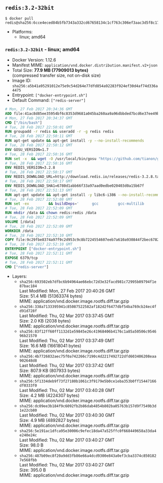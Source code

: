 ## `redis:3.2-32bit`

```console
$ docker pull redis@sha256:6cce4eced84b5fb7343a332cd67658134c1cf763c306ef3aac3d5f8c17041cbf
```

-	Platforms:
	-	linux; amd64

### `redis:3.2-32bit` - linux; amd64

-	Docker Version: 1.12.6
-	Manifest MIME: `application/vnd.docker.distribution.manifest.v2+json`
-	Total Size: **77.9 MB (77909013 bytes)**  
	(compressed transfer size, not on-disk size)
-	Image ID: `sha256:a5b41a95291012e75e9c54d264e77dfd854a92283f924ef30d4af74d336a4475`
-	Entrypoint: `["docker-entrypoint.sh"]`
-	Default Command: `["redis-server"]`

```dockerfile
# Mon, 27 Feb 2017 20:34:36 GMT
ADD file:41ac8d85ee35954bf6c8353d9681a045ba260aa9a96dbbded7bcd6e37ee49bea in / 
# Mon, 27 Feb 2017 20:34:37 GMT
CMD ["/bin/bash"]
# Tue, 28 Feb 2017 22:50:01 GMT
RUN groupadd -r redis && useradd -r -g redis redis
# Tue, 28 Feb 2017 22:50:11 GMT
RUN apt-get update && apt-get install -y --no-install-recommends 		ca-certificates 		wget 	&& rm -rf /var/lib/apt/lists/*
# Tue, 28 Feb 2017 22:50:12 GMT
ENV GOSU_VERSION=1.7
# Tue, 28 Feb 2017 22:50:16 GMT
RUN set -x 	&& wget -O /usr/local/bin/gosu "https://github.com/tianon/gosu/releases/download/$GOSU_VERSION/gosu-$(dpkg --print-architecture)" 	&& wget -O /usr/local/bin/gosu.asc "https://github.com/tianon/gosu/releases/download/$GOSU_VERSION/gosu-$(dpkg --print-architecture).asc" 	&& export GNUPGHOME="$(mktemp -d)" 	&& gpg --keyserver ha.pool.sks-keyservers.net --recv-keys B42F6819007F00F88E364FD4036A9C25BF357DD4 	&& gpg --batch --verify /usr/local/bin/gosu.asc /usr/local/bin/gosu 	&& rm -r "$GNUPGHOME" /usr/local/bin/gosu.asc 	&& chmod +x /usr/local/bin/gosu 	&& gosu nobody true
# Tue, 28 Feb 2017 22:50:16 GMT
ENV REDIS_VERSION=3.2.8
# Tue, 28 Feb 2017 22:50:17 GMT
ENV REDIS_DOWNLOAD_URL=http://download.redis.io/releases/redis-3.2.8.tar.gz
# Tue, 28 Feb 2017 22:50:17 GMT
ENV REDIS_DOWNLOAD_SHA1=6780d1abb66f33a97aad0edbe020403d0a15b67f
# Tue, 28 Feb 2017 22:51:13 GMT
RUN apt-get update && apt-get install -y libc6-i386 --no-install-recommends && rm -rf /var/lib/apt/lists/*
# Tue, 28 Feb 2017 22:52:08 GMT
RUN set -ex 		&& buildDeps=' 		gcc 		gcc-multilib 		libc6-dev-i386 		make 	' 	&& apt-get update 	&& apt-get install -y $buildDeps --no-install-recommends 	&& rm -rf /var/lib/apt/lists/* 		&& wget -O redis.tar.gz "$REDIS_DOWNLOAD_URL" 	&& echo "$REDIS_DOWNLOAD_SHA1 *redis.tar.gz" | sha1sum -c - 	&& mkdir -p /usr/src/redis 	&& tar -xzf redis.tar.gz -C /usr/src/redis --strip-components=1 	&& rm redis.tar.gz 		&& grep -q '^#define CONFIG_DEFAULT_PROTECTED_MODE 1$' /usr/src/redis/src/server.h 	&& sed -ri 's!^(#define CONFIG_DEFAULT_PROTECTED_MODE) 1$!\1 0!' /usr/src/redis/src/server.h 	&& grep -q '^#define CONFIG_DEFAULT_PROTECTED_MODE 0$' /usr/src/redis/src/server.h 		&& make -C /usr/src/redis 32bit 	&& make -C /usr/src/redis install 		&& rm -r /usr/src/redis 		&& apt-get purge -y --auto-remove $buildDeps
# Tue, 28 Feb 2017 22:52:09 GMT
RUN mkdir /data && chown redis:redis /data
# Tue, 28 Feb 2017 22:52:09 GMT
VOLUME [/data]
# Tue, 28 Feb 2017 22:52:09 GMT
WORKDIR /data
# Tue, 28 Feb 2017 22:52:10 GMT
COPY file:9c29fbe8374a97f9c2d953c9c8b7224554607eeb7a610a930844f2bec678265c in /usr/local/bin/ 
# Tue, 28 Feb 2017 22:52:10 GMT
ENTRYPOINT ["docker-entrypoint.sh"]
# Tue, 28 Feb 2017 22:52:11 GMT
EXPOSE 6379/tcp
# Tue, 28 Feb 2017 22:52:11 GMT
CMD ["redis-server"]
```

-	Layers:
	-	`sha256:693502eb7dfbc6b94964ae66ebc72d3e32facd981c72995b09794f1e87bac184`  
		Last Modified: Mon, 27 Feb 2017 20:40:26 GMT  
		Size: 51.4 MB (51363374 bytes)  
		MIME: application/vnd.docker.image.rootfs.diff.tar.gzip
	-	`sha256:338a7133395941c85087522582af182d2f6477dbf54ba769cb24ec4fd91d728f`  
		Last Modified: Thu, 02 Mar 2017 03:37:45 GMT  
		Size: 2.0 KB (2038 bytes)  
		MIME: application/vnd.docker.image.rootfs.diff.tar.gzip
	-	`sha256:83f12ff60ff1132d1e59845e26c41968406b4176c1a85a50506c954696b21570`  
		Last Modified: Thu, 02 Mar 2017 03:37:49 GMT  
		Size: 16.6 MB (16618041 bytes)  
		MIME: application/vnd.docker.image.rootfs.diff.tar.gzip
	-	`sha256:4b7726832aec75f0a742266c7190c4d2217492722dfd603406208eaa902648d8`  
		Last Modified: Thu, 02 Mar 2017 03:37:42 GMT  
		Size: 807.9 KB (807933 bytes)  
		MIME: application/vnd.docker.image.rootfs.diff.tar.gzip
	-	`sha256:5f1334deb9f73f27180b1061c3f9179e5b0ce1eba353b0ff15447166df0333f0`  
		Last Modified: Thu, 02 Mar 2017 03:40:28 GMT  
		Size: 4.2 MB (4224307 bytes)  
		MIME: application/vnd.docker.image.rootfs.diff.tar.gzip
	-	`sha256:dc09ee3b184f9c6092fb2b86dab4854b802ba05763b157d9f7549b3d1e22cb80`  
		Last Modified: Thu, 02 Mar 2017 03:40:30 GMT  
		Size: 4.9 MB (4892827 bytes)  
		MIME: application/vnd.docker.image.rootfs.diff.tar.gzip
	-	`sha256:5e191ac1dfca95e30006c9efec18da47a525ffc0f668449658a33da4e240e24c`  
		Last Modified: Thu, 02 Mar 2017 03:40:27 GMT  
		Size: 98.0 B  
		MIME: application/vnd.docker.image.rootfs.diff.tar.gzip
	-	`sha256:487b09ec8f20a9dd3fb86e66a4dcd9300e843a0ef3cba3374c8501827e568fbb`  
		Last Modified: Thu, 02 Mar 2017 03:40:27 GMT  
		Size: 395.0 B  
		MIME: application/vnd.docker.image.rootfs.diff.tar.gzip
